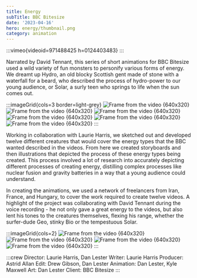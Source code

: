 ```yaml
---
title: Energy
subTitle: BBC Bitesize
date: '2023-04-16'
hero: energy/thumbnail.png
category: animation
---
```


:::vimeo{videoid=971488425 h=0124403483}
:::


Narrated by David Tennant, this series of short animations for BBC Bitesize used a wild variety of fun monsters to personify various forms of energy. We dreamt up Hydro, an old blocky Scottish gent made of stone with a waterfall for a beard, who described the process of hydro-power to our young audience, or Solar, a surly teen who springs to life when the sun comes out.

:::imageGrid{cols=3 border=light-grey}
![Frame from the video {640x320}](/static/images/energy/playful-child-sketcc.png '')
![Frame from the video {640x320}](/static/images/energy/Sketches-Geo.png '')
![Frame from the video {640x320}](/static/images/energy/Sketches-hydro.png '')
![Frame from the video {640x320}](/static/images/energy/Sketches-Hydro-v2.png '')
![Frame from the video {640x320}](/static/images/energy/Sketches-Wavey.png '')
![Frame from the video {640x320}](/static/images/energy/Sketches-Solar.png '')
:::

Working in collaboration with Laurie Harris, we sketched out and developed twelve different creatures that would cover the energy types that the BBC wanted described in the videos. From here we created storyboards and then illustrations that depicted the process of these energy types being created. This process involved a lot of research into accurately depicting different processes of creating energy, distilling complex processes like nuclear fusion and gravity batteries in a way that a young audience could understand.

In creating the animations, we used a network of freelancers from Iran, France, and Hungary, to cover the work required to create twelve videos. A highlight of the project was collaborating with David Tennant during the voice recording - he not only gave a great energy to the videos, but also lent his tones to the creatures themselves, flexing his range, whether the surfer-dude Geo, stinky Bio or the tempestuous Solar.

:::imageGrid{cols=2}
![Frame from the video {640x320}](/static/images/energy/characters-1.png '')
![Frame from the video {640x320}](/static/images/energy/characters-3.png '')
![Frame from the video {640x320}](/static/images/energy/characters-2.png '')
![Frame from the video {640x320}](/static/images/energy/characters-4.png '')
:::



:::crew
Director: Laurie Harris, Dan Lester
Writer: Laurie Harris
Producer: Astrid Allan
Edit: Drew Gibson, Dan Lester
Animation: Dan Lester, Kyle Maxwell
Art: Dan Lester
Client: BBC Bitesize
:::
